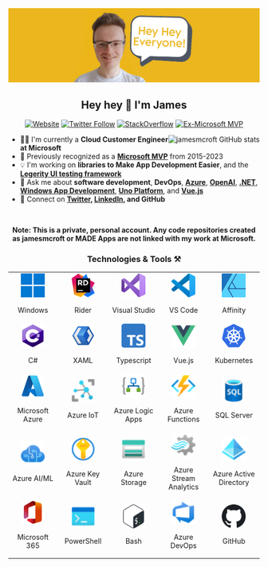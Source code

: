 <img src="https://github.com/jamesmcroft/jamesmcroft/blob/master/assets/PersonalBanner.png" alt="jamesmcroft GitHub banner" />

<h2 align="center">Hey hey 👋 I'm James</h2>
<p align="center">
  <a href="https://www.jamescroft.co.uk/"><img alt="Website" src="https://img.shields.io/badge/Website-jamescroft.co.uk-yellow?color=%23ecb61e&logo=rss&style=flat-square"></a>
  <a href="https://twitter.com/jamesmcroft"><img alt="Twitter Follow" src="https://img.shields.io/badge/Twitter-jamesmcroft-blue?style=flat-square&logo=twitter&style=flat-square"></a>
  <a href="https://stackoverflow.com/users/1488425/james-croft"><img alt="StackOverflow" src="https://img.shields.io/stackexchange/stackoverflow/r/1488425?color=%23f48225&label=StackOverflow&logo=stackoverflow&style=flat-square"></a>
  <a href="https://mvp.microsoft.com/en-US/PublicProfile/5001534"><img alt="Ex-Microsoft MVP" src="https://img.shields.io/badge/Microsoft%20MVP-Windows%20Development/Developer%20Technologies-blue?style=flat-square&logo=microsoft&color=%230077d5"></a>
</p>

<a href="#">
  <img src="https://raw.githubusercontent.com/jamesmcroft/github-stats-transparent/output/generated/overview.svg" alt="jamesmcroft GitHub stats" align="right" />
</a>

- 👨‍💻 I'm currently a **Cloud Customer Engineer at Microsoft**
- 🏅 Previously recognized as a **[Microsoft MVP](https://mvp.microsoft.com/en-us/PublicProfile/5001534)** from 2015-2023
- 💡 I'm working on **libraries to Make App Development Easier**, and the **[Legerity UI testing framework](https://github.com/MADE-Apps/legerity)**
- 💬 Ask me about **software development**, **DevOps**, **[Azure](https://azure.microsoft.com/en-gb/)**, **[OpenAI](https://azure.microsoft.com/en-us/products/ai-services/openai-service)**, **[.NET](https://docs.microsoft.com/en-us/dotnet/)**, **[Windows App Development](https://docs.microsoft.com/en-us/windows/apps/)**, **[Uno Platform](https://platform.uno/)**, and **[Vue.js](https://vuejs.org/)**
- 📇 Connect on **[Twitter](https://twitter.com/jamesmcroft), [LinkedIn](https://www.linkedin.com/in/jmcroft/), and GitHub**

<br />

<p align="center"><strong>Note: This is a private, personal account. Any code repositories created as jamesmcroft or MADE Apps are not linked with my work at Microsoft.</strong></p>

<h3 align="center">Technologies & Tools ⚒️</h2>

<table align="center">
  <tr>
    <td align="center" width="96">
      <a href="https://www.microsoft.com/en-gb/windows/windows-11?r=1" target="_blank">
        <img src="./assets/icons/windows.svg" width="48" height="48" alt="Windows" />
      </a>
      <p>Windows</p>
    </td>
    <td align="center" width="96">
      <a href="https://www.jetbrains.com/rider/" target="_blank">
        <img src="./assets/icons/rider.svg" width="48" height="48" alt="JetBrains Rider" />
      </a>
      <p>Rider</p>
    </td>
    <td align="center" width="96">
      <a href="https://visualstudio.microsoft.com/vs/" target="_blank">
        <img src="./assets/icons/visual-studio.svg" width="48" height="48" alt="Visual Studio" />
      </a>
      <p>Visual Studio</p>
    </td>
    <td align="center" width="96">
      <a href="https://code.visualstudio.com/" target="_blank">
        <img src="./assets/icons/vs-code.svg" width="48" height="48" alt="Visual Studio Code" />
      </a>
      <p>VS Code</p>
    </td>
    <td align="center" width="96">
      <a href="https://affinity.serif.com/en-gb/" target="_blank">
        <img src="./assets/icons/affinity.svg" width="48" height="48" alt="Affinity" />
      </a>
      <p>Affinity</p>
    </td>
  </tr>
  <tr>
    <td align="center" width="96">
      <a href="https://dotnet.microsoft.com/en-us/" target="_blank">
        <img src="./assets/icons/csharp.png" width="48" height="48" alt="C Sharp" />
      </a>
      <p>C#</p>
    </td>
    <td align="center" width="96">
      <a href="https://docs.microsoft.com/en-us/dotnet/maui/" target="_blank">
        <img src="./assets/icons/xaml.png" width="48" height="48" alt="XAML" />
      </a>
      <p>XAML</p>
    </td>
    <td align="center" width="96">
      <a href="https://www.typescriptlang.org/" target="_blank">
        <img src="./assets/icons/typescript.svg" width="48" height="48" alt="Typescript" />
      </a>
      <p>Typescript</p>
    </td>
    <td align="center" width="96">
      <a href="https://vuejs.org/" target="_blank">
        <img src="./assets/icons/vuejs.png" width="48" height="48" alt="Vue JS" />
      </a>
      <p>Vue.js</p>
    </td>
    <td align="center" width="96">
      <a href="https://kubernetes.io/" target="_blank">
        <img src="./assets/icons/kubernetes.svg" width="48" height="48" alt="Kubernetes" />
      </a>
      <p>Kubernetes</p>
    </td>
  </tr>
  <tr>
    <td align="center" width="96">
      <a href="https://azure.microsoft.com/en-gb/" target="_blank">
        <img src="./assets/icons/azure.svg" width="48" height="48" alt="Azure" />
      </a>
      <p>Microsoft Azure</p>
    </td>
    <td align="center" width="96">
      <a href="https://azure.microsoft.com/en-gb/services/iot-hub/#overview" target="_blank">
        <img src="./assets/icons/azure-iot-hub.svg" width="48" height="48" alt="Azure IoT" />
      </a>
      <p>Azure IoT</p>
    </td>
    <td align="center" width="96">
      <a href="https://azure.microsoft.com/en-gb/services/logic-apps/#overview" target="_blank">
        <img src="./assets/icons/azure-logic-apps.svg" width="48" height="48" alt="Azure Logic Apps" />
      </a>
      <p>Azure Logic Apps</p>
    </td>
    <td align="center" width="96">
      <a href="https://azure.microsoft.com/en-gb/services/functions/#overview" target="_blank">
        <img src="./assets/icons/azure-functions.svg" width="48" height="48" alt="Azure Functions" />
      </a>
      <p>Azure Functions</p>
    </td>
    <td align="center" width="96">
      <a href="https://azure.microsoft.com/en-gb/products/azure-sql/#overview" target="_blank">
        <img src="./assets/icons/azure-sql.svg" width="48" height="48" alt="Azure SQL Server" />
      </a>
      <p>SQL Server</p>
    </td>
  </tr>
  <tr>
    <td align="center" width="96">
      <a href="https://azure.microsoft.com/en-gb/services/cognitive-services/#overview" target="_blank">
        <img src="./assets/icons/azure-cognitive-services.svg" width="48" height="48" alt="Azure Cognitive Services" />
      </a>
      <p>Azure AI/ML</p>
    </td>
    <td align="center" width="96">
      <a href="https://azure.microsoft.com/en-gb/services/key-vault/#overview" target="_blank">
        <img src="./assets/icons/azure-keyvault.svg" width="48" height="48" alt="Azure Key Vault" />
      </a>
      <p>Azure Key Vault</p>
    </td>
    <td align="center" width="96">
      <a href="https://azure.microsoft.com/en-gb/products/category/storage/" target="_blank">
        <img src="./assets/icons/azure-storage.svg" width="48" height="48" alt="Azure Storage" />
      </a>
      <p>Azure Storage</p>
    </td>
    <td align="center" width="96">
      <a href="https://azure.microsoft.com/en-gb/services/stream-analytics/#overview" target="_blank">
        <img src="./assets/icons/azure-stream-analytics.svg" width="48" height="48" alt="Azure Stream Analytics" />
      </a>
      <p>Azure Stream Analytics</p>
    </td>
    <td align="center" width="96">
      <a href="https://azure.microsoft.com/en-gb/services/active-directory/#overview" target="_blank">
        <img src="./assets/icons/azure-ad.svg" width="48" height="48" alt="Azure Active Directory" />
      </a>
      <p>Azure Active Directory</p>
    </td>
  </tr>
  <tr>
    <td align="center" width="96">
      <a href="https://www.microsoft.com/en-gb/microsoft-365/compare-microsoft-365-enterprise-plans" target="_blank">
        <img src="./assets/icons/office.svg" width="48" height="48" alt="Microsoft Office" />
      </a>
      <p>Microsoft 365</p>
    </td>
    <td align="center" width="96">
      <a href="https://docs.microsoft.com/en-us/powershell/scripting/overview?view=powershell-7.2" target="_blank">
        <img src="./assets/icons/powershell.svg" width="48" height="48" alt="PowerShell" />
      </a>
      <p>PowerShell</p>
    </td>
    <td align="center" width="96">
      <a href="https://www.gnu.org/software/bash/" target="_blank">
        <img src="./assets/icons/bash.svg" width="48" height="48" alt="Bash" />
      </a>
      <p>Bash</p>
    </td>
    <td align="center" width="96">
      <a href="https://azure.microsoft.com/en-us/services/devops/" target="_blank">
        <img src="./assets/icons/azure-devops.svg" width="48" height="48" alt="Azure DevOps" />
      </a>
      <p>Azure DevOps</p>
    </td>
    <td align="center" width="96">
      <a href="https://github.com/" target="_blank">
        <img src="./assets/icons/github.svg" width="48" height="48" alt="GitHub" />
      </a>
      <p>GitHub</p>
    </td>
  </tr>
</table>
